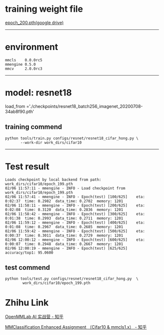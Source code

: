 # training weight file
[epoch_200.pth(google drive)](https://drive.google.com/file/d/1hKHJL4h-KFrjmKVZ-Uzh5mE-UN8eoPLu/view?usp=sharing)


------------------------------------------
# environment
```
mmcls    0.0.0rc5
mmengine 0.5.0
mmcv     2.0.0rc3
```

------------------------------------------
# model: resnet18
load_from ='./checkpoints/resnet18_batch256_imagenet_20200708-34ab8f90.pth' 

## training commend
```
python tools/train.py configs/resnet/resnet18_cifar_hong.py \
       --work-dir work_dirs/cifar10
```

------------------------------------------
# Test result
```
Loads checkpoint by local backend from path: work_dirs/cifar10/epoch_199.pth
02/06 11:57:11 - mmengine - INFO - Load checkpoint from work_dirs/cifar10/epoch_199.pth
02/06 11:57:41 - mmengine - INFO - Epoch(test) [100/625]    eta: 0:02:37  time: 0.2982  data_time: 0.2702  memory: 1201  
02/06 11:58:11 - mmengine - INFO - Epoch(test) [200/625]    eta: 0:02:08  time: 0.3120  data_time: 0.2836  memory: 1201  
02/06 11:58:42 - mmengine - INFO - Epoch(test) [300/625]    eta: 0:01:38  time: 0.2993  data_time: 0.2711  memory: 1201  
02/06 11:59:12 - mmengine - INFO - Epoch(test) [400/625]    eta: 0:01:08  time: 0.2967  data_time: 0.2685  memory: 1201  
02/06 11:59:42 - mmengine - INFO - Epoch(test) [500/625]    eta: 0:00:37  time: 0.3011  data_time: 0.2729  memory: 1201  
02/06 12:00:12 - mmengine - INFO - Epoch(test) [600/625]    eta: 0:00:07  time: 0.2948  data_time: 0.2667  memory: 1201  
02/06 12:00:19 - mmengine - INFO - Epoch(test) [625/625]  accuracy/top1: 95.0600 
```


## test commend
```
python tools/test.py configs/resnet/resnet18_cifar_hong.py  \
        work_dirs/cifar10/epoch_199.pth 
```

# Zhihu Link

[OpenMMLab AI 实战营 - 知乎](https://www.zhihu.com/column/c_1605019904180232192)

[MMClassification Enhanced Assignment （Cifar10 & mmcls1.x） - 知乎](https://zhuanlan.zhihu.com/p/603633490)



